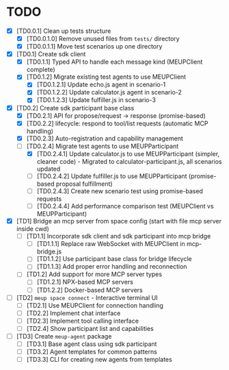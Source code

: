 # TODO

- [x] [TD0.0.1] Clean up tests structure
    - [x] [TD0.0.1.0] Remove unused files from `tests/` directory
    - [x] [TD0.0.1.1] Move test scenarios up one directory

- [x] [TD0.1] Create sdk client
    - [x] [TD0.1.1] Typed API to handle each message kind (MEUPClient complete)
    - [x] [TD0.1.2] Migrate existing test agents to use MEUPClient
        - [x] [TD0.1.2.1] Update echo.js agent in scenario-1
        - [x] [TD0.1.2.2] Update calculator.js agent in scenario-2
        - [x] [TD0.1.2.3] Update fulfiller.js in scenario-3
    
- [x] [TD0.2] Create sdk participant base class
    - [x] [TD0.2.1] API for propose/request -> response (promise-based)
    - [x] [TD0.2.2] lifecycle: respond to tool/list requests (automatic MCP handling)
    - [x] [TD0.2.3] Auto-registration and capability management
    - [ ] [TD0.2.4] Migrate test agents to use MEUPParticipant
        - [x] [TD0.2.4.1] Update calculator.js to use MEUPParticipant (simpler, cleaner code) - Migrated to calculator-participant.js, all scenarios updated
        - [ ] [TD0.2.4.2] Update fulfiller.js to use MEUPParticipant (promise-based proposal fulfillment)
        - [ ] [TD0.2.4.3] Create new scenario test using promise-based requests
        - [ ] [TD0.2.4.4] Add performance comparison test (MEUPClient vs MEUPParticipant)

- [x] [TD1] Bridge an mcp server from space config (start with file mcp server inside cwd)
    - [ ] [TD1.1] Incorporate sdk client and sdk participant into mcp bridge
        - [ ] [TD1.1.1] Replace raw WebSocket with MEUPClient in mcp-bridge.js
        - [ ] [TD1.1.2] Use participant base class for bridge lifecycle
        - [ ] [TD1.1.3] Add proper error handling and reconnection
    - [ ] [TD1.2] Add support for more MCP server types
        - [ ] [TD1.2.1] NPX-based MCP servers
        - [ ] [TD1.2.2] Docker-based MCP servers
        
- [ ] [TD2] `meup space connect` - Interactive terminal UI
    - [ ] [TD2.1] Use MEUPClient for connection handling
    - [ ] [TD2.2] Implement chat interface
    - [ ] [TD2.3] Implement tool calling interface
    - [ ] [TD2.4] Show participant list and capabilities
    
- [ ] [TD3] Create `meup-agent` package
    - [ ] [TD3.1] Base agent class using sdk participant
    - [ ] [TD3.2] Agent templates for common patterns
    - [ ] [TD3.3] CLI for creating new agents from templates
